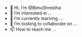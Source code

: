 - 👋 Hi, I’m @BimuShrestha
- 👀 I’m interested in ...
- 🌱 I’m currently learning ...
- 💞️ I’m looking to collaborate on ...
- 📫 How to reach me ...

<!---
BimuShrestha/BimuShrestha is a ✨ special ✨ repository because its `README.md` (this file) appears on your GitHub profile.
You can click the Preview link to take a look at your changes.
--->
